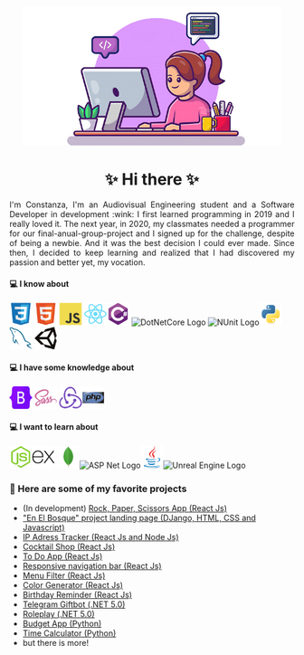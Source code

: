 <div align="center">
  <img width="460" height="auto" src="./images/programmer.png">
  <h1>✨ Hi there ✨</h1>
</div>

<p align='justify'>I'm Constanza, I'm an Audiovisual Engineering student and a Software Developer in development :wink: 
I first learned programming in 2019 and I really loved it. The next year, in 2020, my classmates needed a programmer for our final-anual-group-project and I signed up for the challenge, despite of being a newbie. And it was the best decision I could ever made. Since then, I decided to keep learning and realized that I had discovered my passion and better yet, my vocation. </p>

#### :computer: I know about
<img src="https://raw.githubusercontent.com/devicons/devicon/00f02ef57fb7601fd1ddcc2fe6fe670fef3ae3e4/icons/css3/css3-original.svg" alt="CSS3 Logo" width="40" height="40"/> <img src="https://raw.githubusercontent.com/devicons/devicon/00f02ef57fb7601fd1ddcc2fe6fe670fef3ae3e4/icons/html5/html5-original.svg" alt="HTML Logo" width="40" height="40"/> <img src="https://raw.githubusercontent.com/devicons/devicon/00f02ef57fb7601fd1ddcc2fe6fe670fef3ae3e4/icons/javascript/javascript-original.svg" alt="JS Logo" width="40" height="40"/> <img src="https://raw.githubusercontent.com/devicons/devicon/00f02ef57fb7601fd1ddcc2fe6fe670fef3ae3e4/icons/react/react-original.svg" alt="React Logo" width="40" height="40"/><img src="https://raw.githubusercontent.com/devicons/devicon/00f02ef57fb7601fd1ddcc2fe6fe670fef3ae3e4/icons/csharp/csharp-original.svg" alt="C# Logo" width="40" height="40"/> <img src="https://upload.wikimedia.org/wikipedia/commons/thumb/e/ee/.NET_Core_Logo.svg/2048px-.NET_Core_Logo.svg.png" alt="DotNetCore Logo" width="40" height="40"/> <img src="https://avatars.githubusercontent.com/u/2678858?s=280&v=4" alt="NUnit Logo" width="40" height="40"/><img src="https://raw.githubusercontent.com/devicons/devicon/00f02ef57fb7601fd1ddcc2fe6fe670fef3ae3e4/icons/python/python-original.svg" alt="Python Logo" width="40" height="40"/> <img src="https://raw.githubusercontent.com/devicons/devicon/00f02ef57fb7601fd1ddcc2fe6fe670fef3ae3e4/icons/mysql/mysql-original.svg" alt="SQL Logo" width="40" height="40"/> <img src="https://raw.githubusercontent.com/devicons/devicon/00f02ef57fb7601fd1ddcc2fe6fe670fef3ae3e4/icons/unity/unity-original.svg" alt="Unity Logo" width="40" height="40"/> 

<!-- <img src="" alt="Logo" width="40" height="40"/> --> 

#### :computer: I have some knowledge about
<img src="https://raw.githubusercontent.com/devicons/devicon/00f02ef57fb7601fd1ddcc2fe6fe670fef3ae3e4/icons/bootstrap/bootstrap-original.svg" alt="Bootstrap Logo" width="40" height="40"/> <img src="https://raw.githubusercontent.com/devicons/devicon/00f02ef57fb7601fd1ddcc2fe6fe670fef3ae3e4/icons/sass/sass-original.svg" alt="Sass Logo" width="40" height="40"/> <img src="https://raw.githubusercontent.com/devicons/devicon/00f02ef57fb7601fd1ddcc2fe6fe670fef3ae3e4/icons/redux/redux-original.svg" alt="Redux Logo" width="40" height="40"/><img src="https://raw.githubusercontent.com/devicons/devicon/00f02ef57fb7601fd1ddcc2fe6fe670fef3ae3e4/icons/php/php-original.svg" alt="PHP Logo" width="40" height="40"/>

#### :computer: I want to learn about
<img src="https://raw.githubusercontent.com/devicons/devicon/00f02ef57fb7601fd1ddcc2fe6fe670fef3ae3e4/icons/nodejs/nodejs-original.svg" alt="NodeJS Logo" width="40" height="40"/><img src="https://raw.githubusercontent.com/devicons/devicon/00f02ef57fb7601fd1ddcc2fe6fe670fef3ae3e4/icons/express/express-original.svg" alt="Expresss Logo" width="40" height="40"/> <img src="https://raw.githubusercontent.com/devicons/devicon/00f02ef57fb7601fd1ddcc2fe6fe670fef3ae3e4/icons/mongodb/mongodb-original.svg" alt="MongoDB Logo" width="40" height="40"/><img src="https://codeopinion.com/wp-content/uploads/2017/06/Bitmap-MEDIUM_ASP.NET-Core-MVC-Logo_2colors_Square_Boxed_RGB.png" alt="ASP Net Logo" width="40" height="40"/><img src="https://raw.githubusercontent.com/devicons/devicon/00f02ef57fb7601fd1ddcc2fe6fe670fef3ae3e4/icons/java/java-original.svg" alt="Java Logo" width="40" height="40"/><img src="https://cdn.iconscout.com/icon/free/png-512/unreal-engine-2749375-2284765.png" alt="Unreal Engine Logo" width="40" height="40"/>

### :paperclip: Here are some of my favorite projects
* (In development) [Rock, Paper, Scissors App (React Js)](https://github.com/Cotidib/rock-paper-scissors-game)
* ["En El Bosque" project landing page (DJango, HTML, CSS and Javascript)](http://www.enelbosquepingau.com)
* [IP Adress Tracker (React Js and Node Js)](https://github.com/Cotidib/ip-address-tracker)
* [Cocktail Shop (React Js)](https://github.com/Cotidib/cocktail-shop)
* [To Do App (React Js)](https://github.com/Cotidib/to-do-app)
* [Responsive navigation bar (React Js)](https://github.com/Cotidib/responsive-navbar-demo)
* [Menu Filter (React Js)](https://github.com/Cotidib/menu-filtering)
* [Color Generator (React Js)](https://github.com/Cotidib/color-generator)
* [Birthday Reminder (React Js)](https://github.com/Cotidib/birthday-reminder)
* [Telegram Giftbot (.NET 5.0)](https://github.com/Cotidib/telegram-gift-bot)
* [Roleplay (.NET 5.0)](https://github.com/Cotidib/pii-roleplay)
* [Budget App (Python)](https://github.com/Cotidib/fcc-budget-app)
* [Time Calculator (Python)](https://github.com/Cotidib/fcc-time-calculator)
* but there is more!
